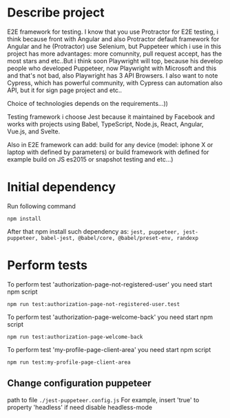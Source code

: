 # Describe project

E2E framework for testing. I know that you use Protractor for E2E testing, i think because front with Angular and also Protractor default framework for Angular and he (Protractor) use Selenium, but Puppeteer which i use in this project has more advantages: more comunnity, pull request accept, has the most stars and etc..But i think soon Playwright will top, because his develop people who developed Puppeteer, now Playwright with Microsoft and this and that's not bad, also Playwright has 3 API Browsers. I also want to note Cypress, which has powerful community, with Cypress can automation also API, but it for sign page project and etc..

Сhoice of technologies depends on the requirements...))

Testing framework i choose Jest because it maintained by Facebook and works with projects using Babel, TypeScript, Node.js, React, Angular, Vue.js, and Svelte.

Also in E2E framework can add: build for any device (model: iphone X or laptop with defined by parameters) or build framework with defined for example build on JS es2015 or snapshot testing and etc...)

# Initial dependency

Run following command

```
npm install
```
After that npm install such dependency as:
`jest, puppeteer, jest-puppeteer, babel-jest, @babel/core, @babel/preset-env, randexp`

# Perform tests

To perform test 'authorization-page-not-registered-user' you need start npm script
```
npm run test:authorization-page-not-registered-user.test
```

To perform test 'authorization-page-welcome-back' you need start npm script
```
npm run test:authorization-page-welcome-back
```
To perform test 'my-profile-page-client-area' you need start npm script
```
npm run test:my-profile-page-client-area
```

## Change configuration puppeteer 
path to file
``
./jest-puppeteer.config.js
``
For example, insert 'true' to property 'headless' if need disable headless-mode 